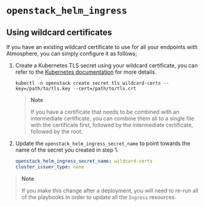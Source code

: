 # `openstack_helm_ingress`

## Using wildcard certificates

If you have an existing wildcard certificate to use for all your endpoints
with Atmosphere, you can simply configure it as follows;

1. Create a Kubernetes TLS secret using your wildcard certificate, you can refer
   to the [Kubernetes documentation](https://kubernetes.io/docs/concepts/configuration/secret/#tls-secrets)
   for more details.

   ```shell
   kubectl -n openstack create secret tls wildcard-certs --key=/path/to/tls.key --cert=/path/to/tls.crt
   ```

   > **Note**
   >
   > If you have a certificate that needs to be combined with an intermediate
   > certificate, you can combine them all to a single file with the certificate
   > first, followed by the intermediate certificate, followed by the root.

2. Update the `openstack_helm_ingress_secret_name` to point towards the name
   of the secret you created in step 1.

   ```yaml
   openstack_helm_ingress_secret_name: wildcard-certs
   cluster_issuer_type: none

   ```

> **Note**
>
> If you make this change after a deployment, you will need to re-run all of the
> playbooks in order to update all the `Ingress` resources.
